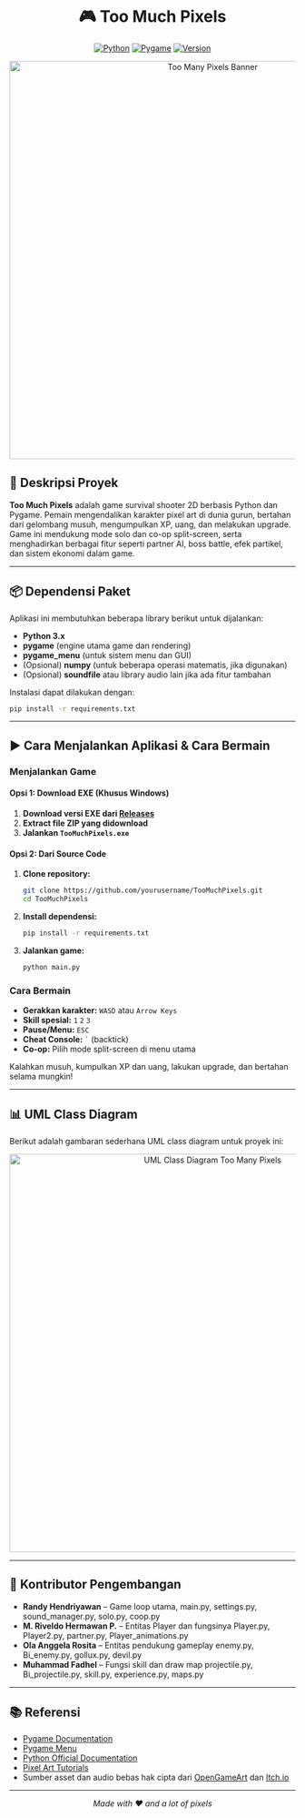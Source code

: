 <div align="center">

# 🎮 Too Much Pixels
[![Python](https://img.shields.io/badge/Python-3.12-blue.svg)](https://www.python.org/)
[![Pygame](https://img.shields.io/badge/Pygame-Latest-green.svg)](https://www.pygame.org/)
[![Version](https://img.shields.io/badge/Version-1.0-orange.svg)]()

<img src="https://raw.githubusercontent.com/Randyh-25/TooMuchPixels/refs/heads/main/img/TooMuchPixels.png" alt="Too Many Pixels Banner" width="700"/>

</div>

## 📖 Deskripsi Proyek

**Too Much Pixels** adalah game survival shooter 2D berbasis Python dan Pygame. Pemain mengendalikan karakter pixel art di dunia gurun, bertahan dari gelombang musuh, mengumpulkan XP, uang, dan melakukan upgrade. Game ini mendukung mode solo dan co-op split-screen, serta menghadirkan berbagai fitur seperti partner AI, boss battle, efek partikel, dan sistem ekonomi dalam game.

---

## 📦 Dependensi Paket

Aplikasi ini membutuhkan beberapa library berikut untuk dijalankan:

- **Python 3.x**
- **pygame** (engine utama game dan rendering)
- **pygame_menu** (untuk sistem menu dan GUI)
- (Opsional) **numpy** (untuk beberapa operasi matematis, jika digunakan)
- (Opsional) **soundfile** atau library audio lain jika ada fitur tambahan

Instalasi dapat dilakukan dengan:

```bash
pip install -r requirements.txt
```

---

## ▶️ Cara Menjalankan Aplikasi & Cara Bermain

### Menjalankan Game

#### Opsi 1: Download EXE (Khusus Windows)

1. **Download versi EXE dari [Releases](https://github.com/Randyh-25/TooMuchPixels/releases)**
2. **Extract file ZIP yang didownload**
3. **Jalankan `TooMuchPixels.exe`**

#### Opsi 2: Dari Source Code

1. **Clone repository:**
    ```bash
    git clone https://github.com/yourusername/TooMuchPixels.git
    cd TooMuchPixels
    ```
2. **Install dependensi:**
    ```bash
    pip install -r requirements.txt
    ```
3. **Jalankan game:**
    ```bash
    python main.py
    ```

### Cara Bermain

- **Gerakkan karakter:** `WASD` atau `Arrow Keys`
- **Skill spesial:** `1` `2` `3`
- **Pause/Menu:** `ESC`
- **Cheat Console:** `` ` `` (backtick)
- **Co-op:** Pilih mode split-screen di menu utama

Kalahkan musuh, kumpulkan XP dan uang, lakukan upgrade, dan bertahan selama mungkin!

---

## 📊 UML Class Diagram

Berikut adalah gambaran sederhana UML class diagram untuk proyek ini:

<div align="center">
  <img src="https://raw.githubusercontent.com/Randyh-25/TooMuchPixels/refs/heads/main/img/UML%20TooMuchPixels.drawio.png" alt="UML Class Diagram Too Many Pixels" width="700"/>
</div>

---

## 👥 Kontributor Pengembangan

- **Randy Hendriyawan** – Game loop utama,	main.py, settings.py, sound_manager.py, solo.py, coop.py  
- **M. Riveldo Hermawan P.** – Entitas Player dan fungsinya	Player.py, Player2.py, partner.py, Player_animations.py
- **Ola Anggela Rosita** – 	Entitas pendukung gameplay	enemy.py, Bi_enemy.py, gollux.py, devil.py
- **Muhammad Fadhel** – Fungsi skill dan draw map	projectile.py, Bi_projectile.py, skill.py, experience.py, maps.py

---

## 📚 Referensi

- [Pygame Documentation](https://www.pygame.org/docs/)
- [Pygame Menu](https://pygame-menu.readthedocs.io/)
- [Python Official Documentation](https://docs.python.org/3/)
- [Pixel Art Tutorials](https://lospec.com/)
- Sumber asset dan audio bebas hak cipta dari [OpenGameArt](https://opengameart.org/) dan [Itch.io](https://itch.io/)

---

<div align="center">
  <i>Made with ❤️ and a lot of pixels</i>
</div>


